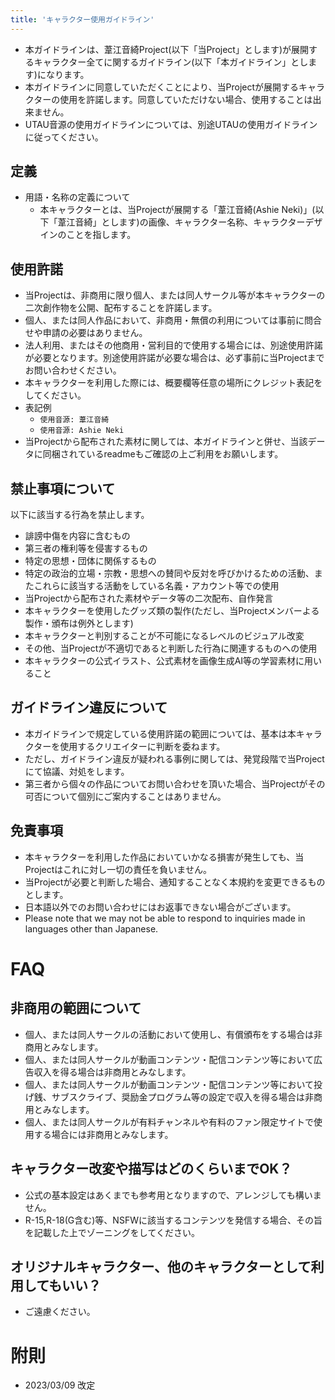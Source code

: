 ```yaml
---
title: 'キャラクター使用ガイドライン'
---
```


- 本ガイドラインは、葦江音綺Project(以下「当Project」とします)が展開するキャラクター全てに関するガイドライン(以下「本ガイドライン」とします)になります。
- 本ガイドラインに同意していただくことにより、当Projectが展開するキャラクターの使用を許諾します。同意していただけない場合、使用することは出来ません。
- UTAU音源の使用ガイドラインについては、別途UTAUの使用ガイドラインに従ってください。

## 定義

- 用語・名称の定義について
  - 本キャラクターとは、当Projectが展開する「葦江音綺(Ashie Neki)」(以下「葦江音綺」とします)の画像、キャラクター名称、キャラクターデザインのことを指します。

## 使用許諾

- 当Projectは、非商用に限り個人、または同人サークル等が本キャラクターの二次創作物を公開、配布することを許諾します。
- 個人、または同人作品において、非商用・無償の利用については事前に問合せや申請の必要はありません。
- 法人利用、またはその他商用・営利目的で使用する場合には、別途使用許諾が必要となります。別途使用許諾が必要な場合は、必ず事前に当Projectまでお問い合わせください。
- 本キャラクターを利用した際には、概要欄等任意の場所にクレジット表記をしてください。
- 表記例
  - `使用音源: 葦江音綺`
  - `使用音源: Ashie Neki`
- 当Projectから配布された素材に関しては、本ガイドラインと併せ、当該データに同梱されているreadmeもご確認の上ご利用をお願いします。

## 禁止事項について

以下に該当する行為を禁止します。

- 誹謗中傷を内容に含むもの
- 第三者の権利等を侵害するもの
- 特定の思想・団体に関係するもの
- 特定の政治的立場・宗教・思想への賛同や反対を呼びかけるための活動、またこれらに該当する活動をしている名義・アカウント等での使用
- 当Projectから配布された素材やデータ等の二次配布、自作発言
- 本キャラクターを使用したグッズ類の製作(ただし、当Projectメンバーよる製作・頒布は例外とします)
- 本キャラクターと判別することが不可能になるレベルのビジュアル改変
- その他、当Projectが不適切であると判断した行為に関連するものへの使用
- 本キャラクターの公式イラスト、公式素材を画像生成AI等の学習素材に用いること

## ガイドライン違反について

- 本ガイドラインで規定している使用許諾の範囲については、基本は本キャラクターを使用するクリエイターに判断を委ねます。
- ただし、ガイドライン違反が疑われる事例に関しては、発覚段階で当Projectにて協議、対処をします。
- 第三者から個々の作品についてお問い合わせを頂いた場合、当Projectがその可否について個別にご案内することはありません。

## 免責事項

- 本キャラクターを利用した作品においていかなる損害が発生しても、当Projectはこれに対し一切の責任を負いません。
- 当Projectが必要と判断した場合、通知することなく本規約を変更できるものとします。
- 日本語以外でのお問い合わせにはお返事できない場合がございます。
- Please note that we may not be able to respond to inquiries made in languages other than Japanese.

# FAQ

## 非商用の範囲について

- 個人、または同人サークルの活動において使用し、有償頒布をする場合は非商用とみなします。
- 個人、または同人サークルが動画コンテンツ・配信コンテンツ等において広告収入を得る場合は非商用とみなします。
- 個人、または同人サークルが動画コンテンツ・配信コンテンツ等において投げ銭、サブスクライブ、奨励金プログラム等の設定で収入を得る場合は非商用とみなします。
- 個人、または同人サークルが有料チャンネルや有料のファン限定サイトで使用する場合には非商用とみなします。

## キャラクター改変や描写はどのくらいまでOK？

- 公式の基本設定はあくまでも参考用となりますので、アレンジしても構いません。
- R-15,R-18(G含む)等、NSFWに該当するコンテンツを発信する場合、その旨を記載した上でゾーニングをしてください。

## オリジナルキャラクター、他のキャラクターとして利用してもいい？

- ご遠慮ください。

# 附則

- 2023/03/09 改定
